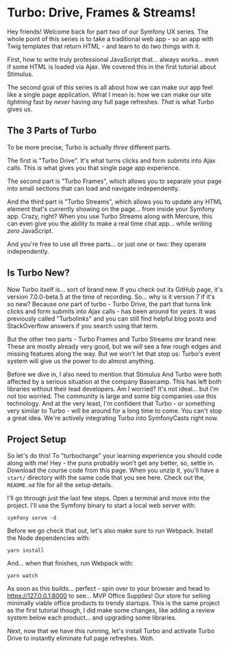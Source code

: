 # Turbo: Drive, Frames & Streams!

Hey friends! Welcome back for part two of our Symfony UX series. The whole point of
this series is to take a traditional web app - so an app with Twig templates that
return HTML - and learn to do two things with it.

First, how to write truly professional JavaScript that... always works... even if
some HTML is loaded via Ajax. We covered this in the first tutorial about Stimulus.

The second goal of this series is all about how we can make our app feel like
a single page application. What I mean is: how we can make our site *lightning*
fast by *never* having *any* full page refreshes. *That* is what Turbo gives us.

## The 3 Parts of Turbo

To be more precise, Turbo is actually *three* different parts.

The first is "Turbo Drive". It's what turns clicks and form submits into Ajax
calls. This is what gives you that single page app experience.

The second part is "Turbo Frames", which allows you to separate your page into small
sections that can load and navigate independently.

And the third part is "Turbo Streams", which allows you to update any HTML element
that's currently showing on the page... from inside your Symfony app. Crazy, right?
When you use Turbo Streams along with Mercure, this can even give you the ability
to make a real time chat app...  while writing *zero* JavaScript.

And you're free to use all three parts... or just one or two: they operate
independently.

## Is Turbo New?

Now Turbo itself is... sort of brand new. If you check out its GitHub page, it's
version 7.0.0-beta.5 at the time of recording. So... why is it version 7 if it's
so new? Because *one* part of turbo - Turbo Drive, the part that turns link clicks
and form submits into Ajax calls - has been around for *years*. It was previously
called "Turbolinks" and you can still find helpful blog posts and StackOverflow
answers if you search using that term.

But the other two parts - Turbo Frames and Turbo Streams *are* brand new. These are
mostly already very good, but we *will* see a few rough edges and missing features
along the way. But we won't let that stop us: Turbo's event system will give us
the power to do almost anything.

Before we dive in, I also need to mention that Stimulus And Turbo were both affected
by a serious situation at the company Basecamp. This has left both libraries without
their lead developers. Am I worried? It's not ideal... but I'm not too worried. The
community is large and some big companies use this technology. And at the very least,
I'm confident that Turbo - or something very similar to Turbo - will be around for
a long time to come. You can't stop a great idea. We're actively integrating
Turbo into SymfonyCasts right now.

## Project Setup

So let's do this! To "turbocharge" your learning experience you should code along
with me! Hey - the puns probably won't get any better, so, settle in. Download the
course code from this page. When you unzip it, you'll have a `start/` directory with
the same code that you see here. Check out the, `README.md` file for all the setup
details.

I'll go through just the last few steps. Open a terminal and move into the project.
I'll use the Symfony binary to start a local web server with:

```terminal
symfony serve -d
```

Before we go check that out, let's also make sure to run Webpack. Install the Node
dependencies with:

```terminal
yarn install
```

And... when that finishes, run Webpack with:

```terminal
yarn watch
```

As soon as this builds... perfect - spin over to your browser and head to
https://127.0.0.1:8000 to see... MVP Office Supplies! Our store for selling minimally
viable office products to trendy startups. This is the same project as the first
tutorial though, I did make some changes, like adding a review system below each
product... and upgrading some libraries.

Next, now that we have this running, let's install Turbo and activate Turbo Drive
to instantly eliminate full page refreshes. Woh.
